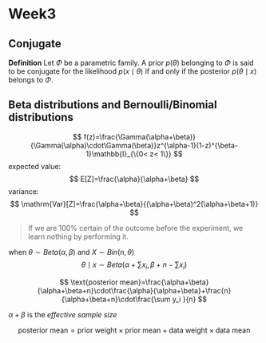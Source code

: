 # Week3

## Conjugate 

**Definition** Let $\Phi$ be a parametric family. A prior $p(\theta)$ belonging to $\Phi$ is said to be conjugate for the likelihood $p(x\mid \theta)$ if and only if the posterior $p(\theta\mid x)$ belongs to $\Phi$.

## Beta distributions and Bernoulli/Binomial distributions

$$
f(z)=\frac{\Gamma(\alpha+\beta)}{\Gamma(\alpha)\cdot\Gamma(\beta)}z^{\alpha-1}(1-z)^{\beta-1}\mathbb{I}_{\{0< z< 1\}}
$$
expected value:
$$
E[Z]=\frac{\alpha}{\alpha+\beta}
$$
variance:
$$
\mathrm{Var}[Z]=\frac{\alpha+\beta}{(\alpha+\beta)^2(\alpha+\beta+1)}
$$

> If we are 100% certain of the outcome before the experiment, we learn nothing by performing it. 

when $\theta\sim Beta(\alpha,\beta)$ and $X\sim Bin(n,\theta)$
$$
\theta\mid x\sim Beta(\alpha+\sum x_i,\beta+n-\sum x_i)
$$

$$
\text{posterior mean}=\frac{\alpha+\beta}{\alpha+\beta+n}\cdot\frac{\alpha}{\alpha+\beta}+\frac{n}{\alpha+\beta+n}\cdot\frac{\sum y_i }{n}
$$

$\alpha+\beta$ is the *effective sample size*

$$
\text{posterior mean}= \text{prior weight}\times\text{prior mean}+\text{data weight}\times\text{data mean}
$$